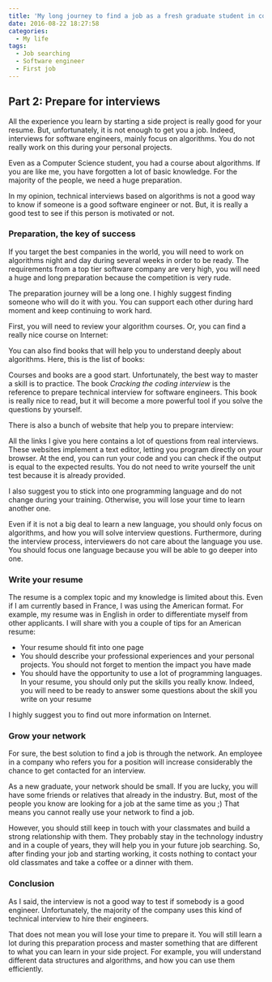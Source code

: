 ```yaml
---
title: 'My long journey to find a job as a fresh graduate student in computer science (Part 2 of 3)'
date: 2016-08-22 18:27:58
categories:
  - My life
tags:
  - Job searching
  - Software engineer
  - First job
---
```

## Part 2: Prepare for interviews

All the experience you learn by starting a side project is really good for your resume. But, unfortunately, it is not enough to get you a job. Indeed, interviews for software engineers, mainly focus on algorithms. You do not really work on this during your personal projects.

Even as a Computer Science student, you had a course about algorithms. If you are like me, you have forgotten a lot of basic knowledge. For the majority of the people, we need a huge preparation.

In my opinion, technical interviews based on algorithms is not a good way to know if someone is a good software engineer or not. But, it is really a good test to see if this person is motivated or not.

### Preparation, the key of success

If you target the best companies in the world, you will need to work on algorithms night and day during several weeks in order to be ready. The requirements from a top tier software company are very high, you will need a huge and long preparation because the competition is very rude.

The preparation journey will be a long one. I highly suggest finding someone who will do it with you. You can support each other during hard moment and keep continuing to work hard.

First, you will need to review your algorithm courses. Or, you can find a really nice course on Internet:

You can also find books that will help you to understand deeply about algorithms. Here, this is the list of books:

Courses and books are a good start. Unfortunately, the best way to master a skill is to practice. The book *Cracking the coding interview* is the reference to prepare technical interview for software engineers. This book is really nice to read, but it will become a more powerful tool if you solve the questions by yourself.

There is also a bunch of website that help you to prepare interview:

All the links I give you here contains a lot of questions from real interviews. These websites implement a text editor, letting you program directly on your browser. At the end, you can run your code and you can check if the output is equal to the expected results. You do not need to write yourself the unit test because it is already provided.

I also suggest you to stick into one programming language and do not change during your training. Otherwise, you will lose your time to learn another one.

Even if it is not a big deal to learn a new language, you should only focus on algorithms, and how you will solve interview questions. Furthermore, during the interview process, interviewers do not care about the language you use. You should focus one language because you will be able to go deeper into one.

### Write your resume

The resume is a complex topic and my knowledge is limited about this. Even if I am currently based in France, I was using the American format. For example, my resume was in English in order to differentiate myself from other applicants. I will share with you a couple of tips for an American resume:

* Your resume should fit into one page
* You should describe your professional experiences and your personal projects. You should not forget to mention the impact you have made
* You should have the opportunity to use a lot of programming languages. In your resume, you should only put the skills you really know. Indeed, you will need to be ready to answer some questions about the skill you write on your resume

I highly suggest you to find out more information on Internet.

### Grow your network

For sure, the best solution to find a job is through the network. An employee in a company who refers you for a position will increase considerably the chance to get contacted for an interview.

As a new graduate, your network should be small. If you are lucky, you will have some friends or relatives that already in the industry. But, most of the people you know are looking for a job at the same time as you ;) That means you cannot really use your network to find a job.

However, you should still keep in touch with your classmates and build a strong relationship with them. They probably stay in the technology industry and in a couple of years, they will help you in your future job searching. So, after finding your job and starting working, it costs nothing to contact your old classmates and take a coffee or a dinner with them.

### Conclusion

As I said, the interview is not a good way to test if somebody is a good engineer. Unfortunately, the majority of the company uses this kind of technical interview to hire their engineers.

That does not mean you will lose your time to prepare it. You will still learn a lot during this preparation process and master something that are different to what you can learn in your side project. For example, you will understand different data structures and algorithms, and how you can use them efficiently.
